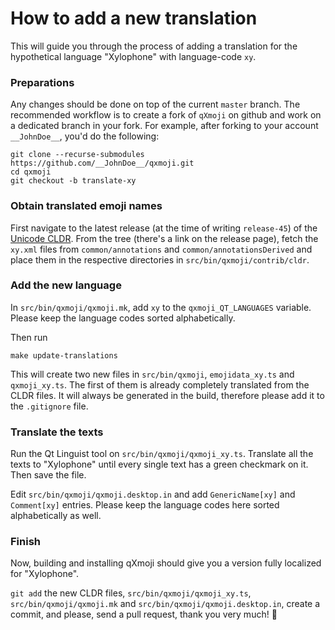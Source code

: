 # How to add a new translation

This will guide you through the process of adding a translation for the
hypothetical language "Xylophone" with language-code `xy`.

### Preparations

Any changes should be done on top of the current `master` branch. The
recommended workflow is to create a fork of `qXmoji` on github and work
on a dedicated branch in your fork. For example, after forking to your
account `__JohnDoe__`, you'd do the following:

    git clone --recurse-submodules https://github.com/__JohnDoe__/qxmoji.git
    cd qxmoji
    git checkout -b translate-xy

### Obtain translated emoji names

First navigate to the latest release (at the time of writing `release-45`)
of the [Unicode CLDR](https://github.com/unicode-org/cldr). From the tree
(there's a link on the release page), fetch the `xy.xml` files from
`common/annotations` and `common/annotationsDerived` and place them in the
respective directories in `src/bin/qxmoji/contrib/cldr`.

### Add the new language

In `src/bin/qxmoji/qxmoji.mk`, add `xy` to the `qxmoji_QT_LANGUAGES` variable.
Please keep the language codes sorted alphabetically.

Then run

    make update-translations

This will create two new files in `src/bin/qxmoji`, `emojidata_xy.ts` and
`qxmoji_xy.ts`. The first of them is already completely translated from the
CLDR files. It will always be generated in the build, therefore please add it
to the `.gitignore` file.

### Translate the texts

Run the Qt Linguist tool on `src/bin/qxmoji/qxmoji_xy.ts`. Translate all the
texts to "Xylophone" until every single text has a green checkmark on it.
Then save the file.

Edit `src/bin/qxmoji/qxmoji.desktop.in` and add `GenericName[xy]` and
`Comment[xy]` entries. Please keep the language codes here sorted
alphabetically as well.

### Finish

Now, building and installing qXmoji should give you a version fully localized
for "Xylophone".

`git add` the new CLDR files, `src/bin/qxmoji/qxmoji_xy.ts`,
`src/bin/qxmoji/qxmoji.mk` and `src/bin/qxmoji/qxmoji.desktop.in`, create a
commit, and please, send a pull request, thank you very much! 🤩

